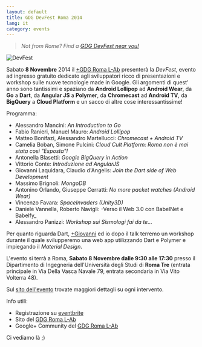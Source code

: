 ```yaml
---
layout: default
title: GDG DevFest Roma 2014
lang: it
category: events
---
```


> _Not from Rome? Find a [GDG DevFest near you!](http://devfest.gdg.events)_

![DevFest](/assets/img/posts/devfest2014.png)

Sabato **8 Novembre** 2014 il [+GDG Roma L-Ab](https://plus.google.com/communities/115263653461939871399) presenterà la *DevFest*, evento ad ingresso gratuito dedicato  agli sviluppatori ricco di presentazioni e workshop sulle nuove tecnologie made in Google. Gli argomenti di quest' anno sono tantissimi e spaziano da **Android Lollipop** ad **Android Wear**, da **Go** a **Dart**, da **Angular JS** a **Polymer**, da **Chromecast** ad **Android TV**, da **BigQuery** a **Cloud Platform** e un sacco di altre cose interessantissime!


Programma:

- Alessandro Mancini: _An Introduction to Go_
- Fabio Ranieri, Manuel Mauro: _Android Lollipop_
- Matteo Bonifazi, Alessandro Martellucci: _Chromecast + Android TV_
- Camelia Boban, Simone Pulcini: _Cloud Cult Platform: Roma non è mai stata così "Esposta"!_
- Antonella Blasetti: _Google BigQuery in Action_
- Vittorio Conte: _Introduzione ad AngularJS_
- Giovanni Laquidara, Claudio d'Angelis: _Join the Dart side of Web Development_
- Massimo Brignoli: _MongoDB_
- Antonino Orlando, Giuseppe Cerratti: _No more packet watches (Android Wear)_
- Vincenzo Favara: _SpaceInvaders (Unity3D)_
- Daniele Vannella, Roberto Navigli: -Verso il Web 3.0 con BabelNet e Babelfy_
- Alessandro Panizzi: _Workshop sui Sismologi fai da te..._

<!--more-->

Per quanto riguarda Dart, [+Giovanni](https://plus.google.com/+giovannilaquidara) ed io dopo il talk terremo un workshop durante il quale svilupperemo una web app utilizzando Dart e Polymer e impiegando il _Material Design_.


L'evento si terrà a Roma, **Sabato 8 Novembre dalle 9:30 alle 17:30** presso il Dipartimento di Ingegneria dell'Università degli Studi di **Roma Tre** (entrata principale in Via Della Vasca Navale 79, entrata secondaria in Via Vito Volterra 48).

Sul [sito dell'evento](http://roma.gdg.io/devfest.html) trovate maggiori dettagli su ogni intervento.

Info utili:

- Registrazione su [eventbrite](http://www.eventbrite.it/e/biglietti-google-devfest-roma-2014-13743752935)
- Sito del [GDG Roma L-Ab](http://roma.gdg.io)
- Google+ Community del [GDG Roma L-Ab](https://plus.google.com/communities/115263653461939871399)


Ci vediamo là ;)
